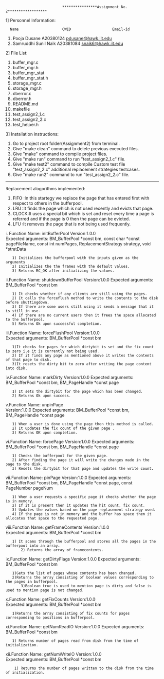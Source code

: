                                                            
			                  ****************Assignment No. 2******************	

1] Personnel Information:

      Name				  	  CWID				     Email-id
1) Pooja Dusane						A20380124           pdusane@hawk.iit.edu
2) Samruddhi Sunil Naik				A20381084 			snaik6@hawk.iit.edu

2] File List:

1) buffer_mgr.c
2) buffer_mgr.h
3) buffer_mgr_stat
4) buffer_mgr_stat.h
5) storage_mgr.c
6) storage_mgr.h
7) dberror.c
8) dberror.h
9) README.md
10) makefile
11) test_assign2_1.c
12) test_assign2_2.c
13) test_helper.h


3] Installation instructions:

1) Go to project root folder(Assignment2) from terminal.
2) Give "make clean" command to delete previous executed files.
3) Give "make" command to compile project files. 
4) Give "make run" command to run "test_assign2_1.c" file.
5) Give "make test2" command to compile Custom test file "test_assign2_2.c" additional replacement strategies testcases.
6) Give "make run2" command to run "test_assign2_2.c" file. 

-------------------------------------------------------------------------------------------------------------------------


Replacement alogorithms implemented:

1) FIFO :In this startegy we replace the page that has entered first with respect to others in the bufferpool.
2) LRU  :It finds the page which is not used recently and evicts that page.
3) CLOCK:It uses a special bit which is set and reset every time a page is referred and if the page is 0 then the page can be evicted.
4) LFU  :It removes the page that is not being used frequently.
 
i. Function Name: initBufferPool
		Version:1.0.0	
		Expected arguments: BM_BufferPool *const bm, const char *const pageFileName, 
		                    const int numPages, ReplacementStrategy strategy, 
		                    void *stratData

       1) Initializes the bufferpool with the inputs given as the arguments
       2) Initializes the the frames with the default values.
       3) Returns RC_OK after initializing the values.


ii.Function Name: shutdownBufferPool
		  Version:1.0.0	
		  Expected arguments: BM_BufferPool *const bm

       1) It checks whether if any clients are still using the pages.
       2) It calls the forceflush method to write the contents to the disk before shuttingdown.
       3) If there are some users still using it sends a message that it is still in use.
       4) If there are no current users then it frees the space allocated to the bufferpool.
       5) Returns Ok upon successful completion.



iii.Function Name: forceFlushPool 
		   Version:1.0.0	
		   Expected arguments: BM_BufferPool *const bm

       1)It checks for pages for which dirtybit is set and the fix count is zero i.e it is currently not being used.
       2) If it finds any page as mentioned above it writes the contents of that page to disk.
       3)It resets the dirty bit to zero after writing the page content into disk.


iv.Function Name: markDirty
		  Version:1.0.0	
		  Expected arguments: BM_BufferPool *const bm, BM_PageHandle *const page
       
       1) It sets the dirtybit for the page which has been changed.
       2) Returns Ok upon success.


v.Function Name: unpinPage  
		 Version:1.0.0
	         Expected arguments: BM_BufferPool *const bm, BM_PageHandle *const page
       
       1) When a user is done using the page then this method is called.
       2) It updates the fix count of the given page .	
       3) Returns OK upon completion.
       


vi.Function Name: forcePage 
		  Version:1.0.0
		  Expected arguments: BM_BufferPool *const bm, BM_PageHandle *const page
       
       1) Checks the bufferpool for the given page.
       2) After finding the page it will write the changes made in the page to the disk.
       3) Resets the dirtybit for that page and updates the write count.


vii.Function Name: pinPage 
		   Version:1.0.0
	           Expected arguments: BM_BufferPool *const bm, BM_PageHandle *const page, 
	                               const PageNumber pageNum
       
       1) When a user requests a specific page it checks whether the page is in memory.
       2) If it is present then it updates the hit count, fix count.
       3) Updates the values based on the page replacement strategy used.
       4) If the page is not in memory and the buffer has space then it allocates that space to the requested page.
       
       
viii.Function Name: getFrameContents 
		    Version:1.0.0	
       	 	    Expected arguments: BM_BufferPool *const bm

	   1) It scans through the bufferpool and stores all the pages in the bufferpool into an array.
           2) Returns the array of framecontents.

ix.Function Name: getDirtyFlags 
       	          Version:1.0.0	
	          Expected arguments: BM_BufferPool *const bm
     
	   1)Gets the list of pages whose contents has been changed.
	   2)Returns the array consisting of boolean values corresponding to the pages in bufferpool.
           3)Boolean true is used to mention page is dirty and false is used to mention page is not changed.



x.Function Name: getFixCounts 
       		 Version:1.0.0	
                 Expected arguments: BM_BufferPool *const bm

	   1)Returns the array consisting of fix counts for pages corresponding to positions in bufferpool.
           


xi.Function Name: getNumReadIO 
      		  Version:1.0.0	
                  Expected arguments: BM_BufferPool *const bm

	   1) Returns number of pages read from disk from the time of initialization.
	   


xii.Function Name: getNumWriteIO 
                   Version:1.0.0	
                   Expected arguments: BM_BufferPool *const bm

	    1) Returns the number of pages written to the disk from the time of initialization.
	   
